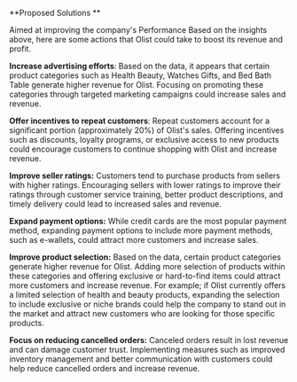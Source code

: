 
**Proposed Solutions **

Aimed at improving the company's Performance
Based on the insights above, here are some actions that Olist could take to boost its revenue and profit.

**Increase advertising efforts**: Based on the data, it appears that certain product categories such as Health Beauty, Watches Gifts, and Bed Bath Table generate higher revenue for Olist. Focusing on promoting these categories through targeted marketing campaigns could increase sales and revenue.

**Offer incentives to repeat customers**: Repeat customers account for a significant portion (approximately 20%) of Olist's sales. Offering incentives such as discounts, loyalty programs, or exclusive access to new products could encourage customers to continue shopping with Olist and increase revenue.

**Improve seller ratings:** Customers tend to purchase products from sellers with higher ratings. Encouraging sellers with lower ratings to improve their ratings through customer service training, better product descriptions, and timely delivery could lead to increased sales and revenue.

**Expand payment options:** While credit cards are the most popular payment method, expanding payment options to include more payment methods, such as e-wallets, could attract more customers and increase sales.

**Improve product selection:** Based on the data, certain product categories generate higher revenue for Olist. Adding more selection of products within these categories and offering exclusive or hard-to-find items could attract more customers and increase revenue. For example; if Olist currently offers a limited selection of health and beauty products, expanding the selection to include exclusive or niche brands could help the company to stand out in the market and attract new customers who are looking for those specific products.

**Focus on reducing cancelled orders:** Canceled orders result in lost revenue and can damage customer trust. Implementing measures such as improved inventory management and better communication with customers could help reduce cancelled orders and increase revenue.
